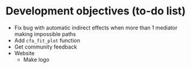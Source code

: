 # Development objectives (to-do list)

- Fix bug with automatic indirect effects when more than 1 mediator making impossible paths
- Add `cfa_fit_plot` function
- Get community feedback
- Website
    - Make logo
